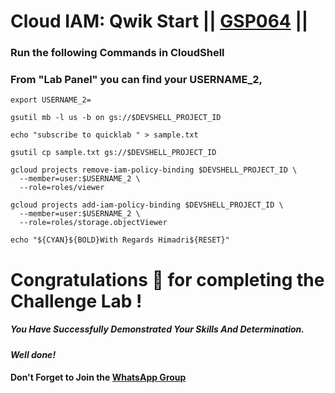  # Cloud IAM: Qwik Start || [GSP064](https://www.cloudskillsboost.google/course_templates/637/labs/464352) ||

### Run the following Commands in CloudShell

### From "Lab Panel" you can find your USERNAME_2,
```
export USERNAME_2=
```
```
gsutil mb -l us -b on gs://$DEVSHELL_PROJECT_ID

echo "subscribe to quicklab " > sample.txt

gsutil cp sample.txt gs://$DEVSHELL_PROJECT_ID

gcloud projects remove-iam-policy-binding $DEVSHELL_PROJECT_ID \
  --member=user:$USERNAME_2 \
  --role=roles/viewer

gcloud projects add-iam-policy-binding $DEVSHELL_PROJECT_ID \
  --member=user:$USERNAME_2 \
  --role=roles/storage.objectViewer

echo "${CYAN}${BOLD}With Regards Himadri${RESET}"
```

# Congratulations 🎉 for completing the Challenge Lab !

##### *You Have Successfully Demonstrated Your Skills And Determination.*

#### *Well done!*

#### Don't Forget to Join the [WhatsApp Group](https://chat.whatsapp.com/CcX9gXycV1lKmOjnZQCk7g) 

